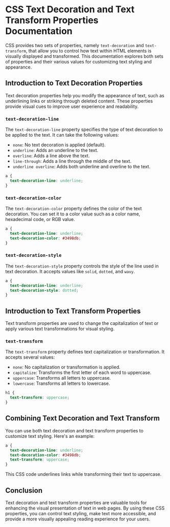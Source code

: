 # CSS Text Decoration and Text Transform Properties Documentation

CSS provides two sets of properties, namely `text-decoration` and `text-transform`, that allow you to control how text within HTML elements is visually displayed and transformed. This documentation explores both sets of properties and their various values for customizing text styling and appearance.

## Introduction to Text Decoration Properties

Text decoration properties help you modify the appearance of text, such as underlining links or striking through deleted content. These properties provide visual cues to improve user experience and readability.

### `text-decoration-line`

The `text-decoration-line` property specifies the type of text decoration to be applied to the text. It can take the following values:

- `none`: No text decoration is applied (default).
- `underline`: Adds an underline to the text.
- `overline`: Adds a line above the text.
- `line-through`: Adds a line through the middle of the text.
- `underline overline`: Adds both underline and overline to the text.

```css
a {
  text-decoration-line: underline;
}
```

### `text-decoration-color`

The `text-decoration-color` property defines the color of the text decoration. You can set it to a color value such as a color name, hexadecimal code, or RGB value.

```css
a {
  text-decoration-line: underline;
  text-decoration-color: #3498db;
}
```

### `text-decoration-style`

The `text-decoration-style` property controls the style of the line used in text decoration. It accepts values like `solid`, `dotted`, and `wavy`.

```css
a {
  text-decoration-line: underline;
  text-decoration-style: dotted;
}
```

## Introduction to Text Transform Properties

Text transform properties are used to change the capitalization of text or apply various text transformations for visual styling.

### `text-transform`

The `text-transform` property defines text capitalization or transformation. It accepts several values:

- `none`: No capitalization or transformation is applied.
- `capitalize`: Transforms the first letter of each word to uppercase.
- `uppercase`: Transforms all letters to uppercase.
- `lowercase`: Transforms all letters to lowercase.

```css
h1 {
  text-transform: uppercase;
}
```

## Combining Text Decoration and Text Transform

You can use both text decoration and text transform properties to customize text styling. Here's an example:

```css
a {
  text-decoration-line: underline;
  text-decoration-color: #3498db;
  text-transform: uppercase;
}
```

This CSS code underlines links while transforming their text to uppercase.

## Conclusion

Text decoration and text transform properties are valuable tools for enhancing the visual presentation of text in web pages. By using these CSS properties, you can control text styling, make text more accessible, and provide a more visually appealing reading experience for your users.
